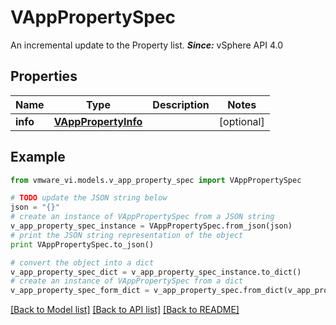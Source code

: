 # VAppPropertySpec

An incremental update to the Property list.  ***Since:*** vSphere API 4.0 

## Properties
Name | Type | Description | Notes
------------ | ------------- | ------------- | -------------
**info** | [**VAppPropertyInfo**](VAppPropertyInfo.md) |  | [optional] 

## Example

```python
from vmware_vi.models.v_app_property_spec import VAppPropertySpec

# TODO update the JSON string below
json = "{}"
# create an instance of VAppPropertySpec from a JSON string
v_app_property_spec_instance = VAppPropertySpec.from_json(json)
# print the JSON string representation of the object
print VAppPropertySpec.to_json()

# convert the object into a dict
v_app_property_spec_dict = v_app_property_spec_instance.to_dict()
# create an instance of VAppPropertySpec from a dict
v_app_property_spec_form_dict = v_app_property_spec.from_dict(v_app_property_spec_dict)
```
[[Back to Model list]](../README.md#documentation-for-models) [[Back to API list]](../README.md#documentation-for-api-endpoints) [[Back to README]](../README.md)


